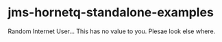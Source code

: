 # jms-hornetq-standalone-examples

Random Internet User... This has no value to you. Plesae look else where. 

